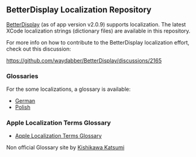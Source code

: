 ## BetterDisplay Localization Repository

[BetterDisplay](https://betterdisplay.pro) (as of app version v2.0.9) supports localization. The latest XCode localization strings (dictionary files) are available in this repository.

For more info on how to contribute to the BetterDisplay localization effort, check out this discussion:

https://github.com/waydabber/BetterDisplay/discussions/2165

### Glossaries

For the some localizations, a glossary is available:

- [German](Localization%20Glossary%20German.markdown)
- [Polish](Localization%20Glossary%20Polish.markdown)

### Apple Localization Terms Glossary

- [Apple Localization Terms Glossary](https://applelocalization.com/macos)

Non official Glossary site by [Kishikawa Katsumi](https://github.com/kishikawakatsumi)
